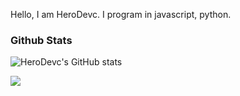 Hello, I am HeroDevc. I program in javascript, python.


### Github Stats

![HeroDevc's GitHub stats](https://github-readme-stats.vercel.app/api?username=HeroDevc&show_icons=true&theme=night)


![](https://komarev.com/ghpvc/?username=HeroDevc&style=for-the-badge)
